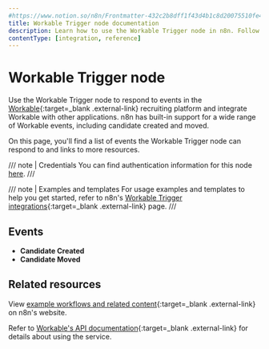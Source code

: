 ```yaml
---
#https://www.notion.so/n8n/Frontmatter-432c2b8dff1f43d4b1c8d20075510fe4
title: Workable Trigger node documentation
description: Learn how to use the Workable Trigger node in n8n. Follow technical documentation to integrate Workable Trigger node into your workflows.
contentType: [integration, reference]
---
```


# Workable Trigger node

Use the Workable Trigger node to respond to events in the [Workable](https://www.workable.com/){:target=_blank .external-link} recruiting platform and integrate Workable with other applications. n8n has built-in support for a wide range of Workable events, including candidate created and moved.

On this page, you'll find a list of events the Workable Trigger node can respond to and links to more resources.

/// note | Credentials
You can find authentication information for this node [here](/integrations/builtin/credentials/workable.md).
///

///  note  | Examples and templates
For usage examples and templates to help you get started, refer to n8n's [Workable Trigger integrations](https://n8n.io/integrations/workable-trigger/){:target=_blank .external-link} page.
///

## Events

- **Candidate Created**
- **Candidate Moved**

## Related resources

View [example workflows and related content](https://n8n.io/integrations/workable-trigger/){:target=_blank .external-link} on n8n's website.

Refer to [Workable's API documentation](https://developers.workable.com/){:target=_blank .external-link} for details about using the service.
